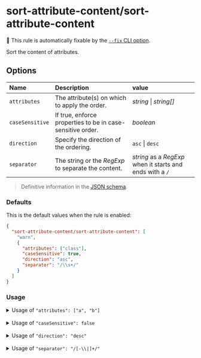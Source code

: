 # sort-attribute-content/sort-attribute-content

🔧 This rule is automatically fixable by the [`--fix` CLI option](https://eslint.org/docs/latest/user-guide/command-line-interface#--fix).

<!-- end auto-generated rule header -->

Sort the content of attributes.

## Options

| Name            | Description                                                | value                                                     |
|:----------------|:-----------------------------------------------------------|:----------------------------------------------------------|
| `attributes`    | The attribute(s) on which to apply the order.              | _string_ \| _string[]_                                    |
| `caseSensitive` | If true, enforce properties to be in case-sensitive order. | _boolean_                                                 |
| `direction`     | Specify the direction of the ordering.                     | `asc` \| `desc`                                           |
| `separator`     | The string or the _RegExp_ to separate the content.        | _string_ as a _RegExp_ when it starts and ends with a `/` |

> Definitive information in the [JSON schema](../../src/rules/sort-attribute-content/sort-attribute-content.options.schema.json).

### Defaults

This is the default values when the rule is enabled:

```json
{
  "sort-attribute-content/sort-attribute-content": [
    "warn",
    {
      "attributes": ["class"],
      "caseSensitive": true,
      "direction": "asc",
      "separator": "/\\s+/"
    }
  ]
}
```

### Usage

<details>
<summary>Usage of <code>"attributes": ["a", "b"]</code></summary>

#### Configuration

```json
{
  "sort-attribute-content/sort-attribute-content": [
    "warn",
    {
      "attributes": ["class", "data-tags"]
    }
  ]
}
```

#### ❌ Invalid

```html
<div class="a D B c"><span data-tags="2 1 3"></span></div>
```

#### ✅ Valid

```html
<div class="B D a c"><span data-tags="1 2 3"></span></div>
```

</details>

<br />

<details>
<summary>Usage of <code>"caseSensitive": false</code></summary>

#### Configuration

```json
{
  "sort-attribute-content/sort-attribute-content": [
    "warn",
    {
      "attributes": "class",
      "caseSensitive": false
    }
  ]
}
```

#### ❌ Invalid

```html
<div class="a D B c"></div>
```

#### ✅ Valid

```html
<div class="a B c D"></div>
```

</details>

<br />

<details>
<summary>Usage of <code>"direction": "desc"</code></summary>

#### Configuration

```json
{
  "sort-attribute-content/sort-attribute-content": [
    "warn",
    {
      "attributes": "class",
      "direction": "desc"
    }
  ]
}
```

#### ❌ Invalid

```html
<div class="a D B c"></div>
```

#### ✅ Valid

```html
<div class="c a D B"></div>
```

</details>

<br />

<details>
<summary>Usage of <code>"separator": "/[-\\|]+/"</code></summary>

#### Configuration

```json
{
  "sort-attribute-content/sort-attribute-content": [
    "warn",
    {
      "attributes": "class",
      "separator": "/[-\\|]+/"
    }
  ]
}
```

#### ❌ Invalid

```html
<div class="a-D|-|B|c"></div>
```

#### ✅ Valid

```html
<div class="B-D|-|a|c"></div>
```

</details>

<br />
